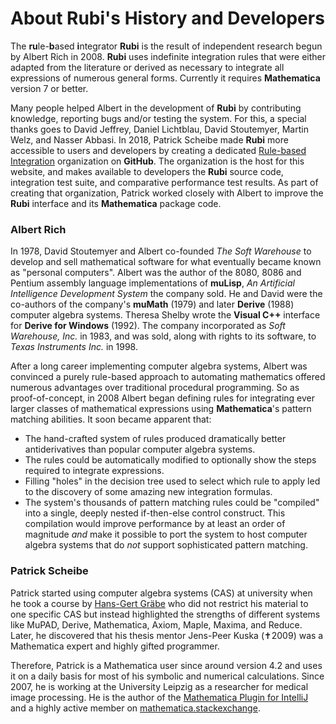 # About Rubi's History and Developers

The **ru**le-**b**ased **i**ntegrator **Rubi** is the result of independent research begun by Albert Rich in 2008.  **Rubi** uses indefinite integration rules that were either adapted from the literature or derived as necessary to integrate all expressions of numerous general forms.  Currently it requires **Mathematica** version 7 or better.

Many people helped Albert in the development of **Rubi** by contributing knowledge, reporting bugs and/or testing the system.  For this, a special thanks goes to David Jeffrey, Daniel Lichtblau, David Stoutemyer, Martin Welz, and Nasser Abbasi.  In 2018, Patrick Scheibe made **Rubi** more accessible to users and developers by creating a dedicated [Rule-based Integration](https://github.com/RuleBasedIntegration) organization on **GitHub**.  The organization is the host for this website, and makes available to developers the **Rubi** source code, integration test suite, and comparative performance test results.  As part of creating that organization, Patrick worked closely with Albert to improve the **Rubi** interface and its **Mathematica** package code.

### Albert Rich

In 1978, David Stoutemyer and Albert co-founded *The Soft Warehouse* to develop and sell mathematical software for what eventually became known as "personal computers".  Albert was the author of the 8080, 8086 and Pentium assembly language implementations of **muLisp**, *An Artificial Intelligence Development System* the company sold.  He and David were the co-authors of the company's **muMath** (1979) and later **Derive** (1988) computer algebra systems.  Theresa Shelby wrote the **Visual C++** interface for **Derive for Windows** (1992).  The company incorporated as *Soft Warehouse, Inc.* in 1983, and was sold, along with rights to its software, to *Texas Instruments Inc.* in 1998.   

After a long career implementing computer algebra systems, Albert was convinced a purely rule-based approach to automating mathematics offered numerous advantages over traditional procedural programming.  So as proof-of-concept, in 2008 Albert began defining rules for integrating ever larger classes of mathematical expressions using **Mathematica**'s pattern matching abilities.  It soon became apparent that:
* The hand-crafted system of rules produced dramatically better antiderivatives than popular computer algebra systems.
* The rules could be automatically modified to optionally show the steps required to integrate expressions.
* Filling "holes" in the decision tree used to select which rule to apply led to the discovery of some amazing new integration formulas.
* The system's thousands of pattern matching rules could be "compiled" into a single, deeply nested if-then-else control construct.  This compilation would improve performance by at least an order of magnitude *and* make it possible to port the system to host computer algebra systems that do *not* support sophisticated pattern matching.

### Patrick Scheibe

Patrick started using computer algebra systems (CAS) at university when he took a course by [Hans-Gert Gräbe](https://www.hg-graebe.de) who did not restrict his material to one specific CAS but instead highlighted the strengths of different systems like MuPAD, Derive, Mathematica, Axiom, Maple, Maxima, and Reduce. Later, he discovered that his thesis mentor Jens-Peer Kuska (✝2009) was a Mathematica expert and highly gifted programmer.

Therefore, Patrick is a Mathematica user since around version 4.2 and uses it on a daily basis for most of his symbolic and numerical calculations. Since 2007, he is working at the University Leipzig as a researcher for medical image processing. He is the author of the [Mathematica Plugin for IntelliJ](http://wlplugin.halirutan.de/) and a highly active member on [mathematica.stackexchange](https://mathematica.stackexchange.com/users/187/halirutan).
